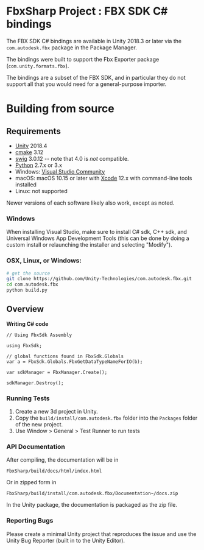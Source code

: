 # FbxSharp Project : FBX SDK C# bindings

The FBX SDK C# bindings are available in Unity 2018.3 or later via the `com.autodesk.fbx` package in the Package Manager.

The bindings were built to support the Fbx Exporter package (`com.unity.formats.fbx`).

The bindings are a subset of the FBX SDK, and in particular they do not support all that you would need for a general-purpose importer.

# Building from source

## Requirements

* [Unity](http://unity3d.com) 2018.4
* [cmake](https://cmake.org/download/) 3.12
* [swig](http://www.swig.org/download.html) 3.0.12 -- note that 4.0 is *not* compatible.
* [Python](https://www.python.org/downloads/) 2.7.x or 3.x
* Windows: [Visual Studio Community](https://www.visualstudio.com/downloads/)
* macOS: macOS 10.15 or later with [Xcode](https://developer.apple.com/xcode/features/) 12.x with command-line tools installed
* Linux: not supported

Newer versions of each software likely also work, except as noted.

### Windows

When installing Visual Studio, make sure to install C# sdk, C++ sdk, and Universal Windows App Development Tools (this can be done by doing a custom install or
relaunching the installer and selecting "Modify").

### OSX, Linux, or Windows:

```bash
# get the source
git clone https://github.com/Unity-Technologies/com.autodesk.fbx.git
cd com.autodesk.fbx
python build.py
```

## Overview

**Writing C# code**
```
// Using FbxSdk Assembly

using FbxSdk;

// global functions found in FbxSdk.Globals
var a = FbxSdk.Globals.FbxGetDataTypeNameForIO(b);

var sdkManager = FbxManager.Create();

sdkManager.Destroy();
```

### Running Tests

1. Create a new 3d project in Unity.
2. Copy the `build/install/com.autodesk.fbx` folder into the `Packages` folder of the new project.
3. Use Window > General > Test Runner to run tests

### API Documentation

After compiling, the documentation will be in
```
FbxSharp/build/docs/html/index.html
```
Or in zipped form in
```
FbxSharp/build/install/com.autodesk.fbx/Documentation~/docs.zip
```

In the Unity package, the documentation is packaged as the zip file.

### Reporting Bugs

Please create a minimal Unity project that reproduces the issue and use the Unity Bug Reporter (built in to the Unity Editor).
